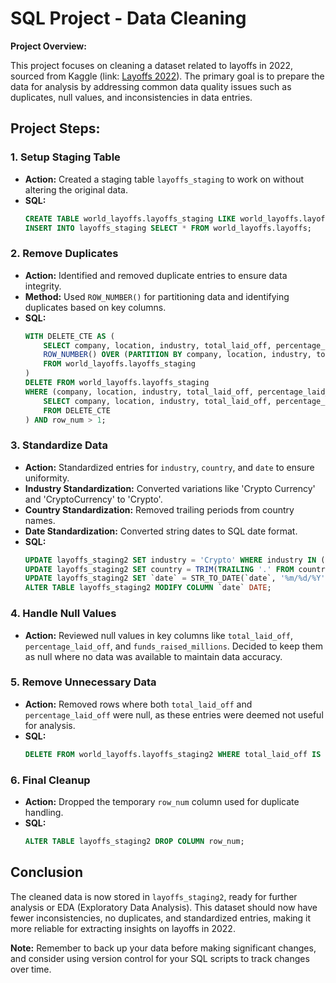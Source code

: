 # SQL Project - Data Cleaning

**Project Overview:**

This project focuses on cleaning a dataset related to layoffs in 2022, sourced from Kaggle (link: [Layoffs 2022](https://www.kaggle.com/datasets/swaptr/layoffs-2022)). The primary goal is to prepare the data for analysis by addressing common data quality issues such as duplicates, null values, and inconsistencies in data entries.

## Project Steps:

### 1. **Setup Staging Table**
   - **Action:** Created a staging table `layoffs_staging` to work on without altering the original data.
   - **SQL:** 
     ```sql
     CREATE TABLE world_layoffs.layoffs_staging LIKE world_layoffs.layoffs;
     INSERT INTO layoffs_staging SELECT * FROM world_layoffs.layoffs;
     ```

### 2. **Remove Duplicates**
   - **Action:** Identified and removed duplicate entries to ensure data integrity.
   - **Method:** Used `ROW_NUMBER()` for partitioning data and identifying duplicates based on key columns.
   - **SQL:** 
     ```sql
     WITH DELETE_CTE AS (
         SELECT company, location, industry, total_laid_off, percentage_laid_off, `date`, stage, country, funds_raised_millions, 
         ROW_NUMBER() OVER (PARTITION BY company, location, industry, total_laid_off, percentage_laid_off, `date`, stage, country, funds_raised_millions) AS row_num
         FROM world_layoffs.layoffs_staging
     )
     DELETE FROM world_layoffs.layoffs_staging
     WHERE (company, location, industry, total_laid_off, percentage_laid_off, `date`, stage, country, funds_raised_millions, row_num) IN (
         SELECT company, location, industry, total_laid_off, percentage_laid_off, `date`, stage, country, funds_raised_millions, row_num
         FROM DELETE_CTE
     ) AND row_num > 1;
     ```

### 3. **Standardize Data**
   - **Action:** Standardized entries for `industry`, `country`, and `date` to ensure uniformity.
   - **Industry Standardization:** Converted variations like 'Crypto Currency' and 'CryptoCurrency' to 'Crypto'.
   - **Country Standardization:** Removed trailing periods from country names.
   - **Date Standardization:** Converted string dates to SQL date format.
   - **SQL:** 
     ```sql
     UPDATE layoffs_staging2 SET industry = 'Crypto' WHERE industry IN ('Crypto Currency', 'CryptoCurrency');
     UPDATE layoffs_staging2 SET country = TRIM(TRAILING '.' FROM country);
     UPDATE layoffs_staging2 SET `date` = STR_TO_DATE(`date`, '%m/%d/%Y');
     ALTER TABLE layoffs_staging2 MODIFY COLUMN `date` DATE;
     ```

### 4. **Handle Null Values**
   - **Action:** Reviewed null values in key columns like `total_laid_off`, `percentage_laid_off`, and `funds_raised_millions`. Decided to keep them as null where no data was available to maintain data accuracy.

### 5. **Remove Unnecessary Data**
   - **Action:** Removed rows where both `total_laid_off` and `percentage_laid_off` were null, as these entries were deemed not useful for analysis.
   - **SQL:** 
     ```sql
     DELETE FROM world_layoffs.layoffs_staging2 WHERE total_laid_off IS NULL AND percentage_laid_off IS NULL;
     ```

### 6. **Final Cleanup**
   - **Action:** Dropped the temporary `row_num` column used for duplicate handling.
   - **SQL:** 
     ```sql
     ALTER TABLE layoffs_staging2 DROP COLUMN row_num;
     ```

## Conclusion

The cleaned data is now stored in `layoffs_staging2`, ready for further analysis or EDA (Exploratory Data Analysis). This dataset should now have fewer inconsistencies, no duplicates, and standardized entries, making it more reliable for extracting insights on layoffs in 2022.

**Note:** Remember to back up your data before making significant changes, and consider using version control for your SQL scripts to track changes over time.
